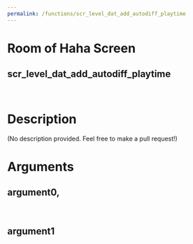 ```yaml
---
permalink: /functions/scr_level_dat_add_autodiff_playtime
---
```

# Room of Haha Screen  
## scr_level_dat_add_autodiff_playtime  
&nbsp;  
# Description  
(No description provided. Feel free to make a pull request!) 
&nbsp;  
# Arguments
## argument0, 

&nbsp;  
## argument1

&nbsp;  


